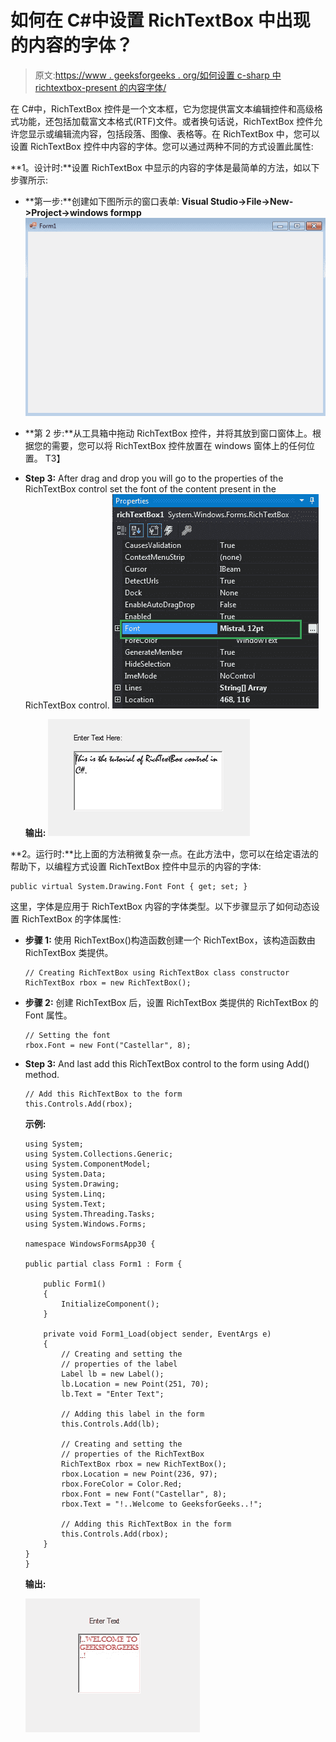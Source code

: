 # 如何在 C#中设置 RichTextBox 中出现的内容的字体？

> 原文:[https://www . geeksforgeeks . org/如何设置 c-sharp 中 richtextbox-present 的内容字体/](https://www.geeksforgeeks.org/how-to-set-the-font-of-the-content-present-in-the-richtextbox-in-c-sharp/)

在 C#中，RichTextBox 控件是一个文本框，它为您提供富文本编辑控件和高级格式功能，还包括加载富文本格式(RTF)文件。或者换句话说，RichTextBox 控件允许您显示或编辑流内容，包括段落、图像、表格等。在 RichTextBox 中，您可以设置 RichTextBox 控件中内容的字体。您可以通过两种不同的方式设置此属性:

**1。设计时:**设置 RichTextBox 中显示的内容的字体是最简单的方法，如以下步骤所示:

*   **第一步:**创建如下图所示的窗口表单:
    **Visual Studio->File->New->Project->windows formpp**
    ![](img/fc5363a71d43167b6925e7d530d466f6.png)
*   **第 2 步:**从工具箱中拖动 RichTextBox 控件，并将其放到窗口窗体上。根据您的需要，您可以将 RichTextBox 控件放置在 windows 窗体上的任何位置。
    T3】
*   **Step 3:** After drag and drop you will go to the properties of the RichTextBox control set the font of the content present in the RichTextBox control.
    ![](img/6b0e4c08e6bf6f9a5bb2f1ed7a6936dc.png)

    **输出:**
    ![](img/4bbfccaaa3d7f4dc8b2ed67da5f5f6b8.png)

**2。运行时:**比上面的方法稍微复杂一点。在此方法中，您可以在给定语法的帮助下，以编程方式设置 RichTextBox 控件中显示的内容的字体:

```
public virtual System.Drawing.Font Font { get; set; }
```

这里，字体是应用于 RichTextBox 内容的字体类型。以下步骤显示了如何动态设置 RichTextBox 的字体属性:

*   **步骤 1:** 使用 RichTextBox()构造函数创建一个 RichTextBox，该构造函数由 RichTextBox 类提供。

    ```
    // Creating RichTextBox using RichTextBox class constructor
    RichTextBox rbox = new RichTextBox();

    ```

*   **步骤 2:** 创建 RichTextBox 后，设置 RichTextBox 类提供的 RichTextBox 的 Font 属性。

    ```
    // Setting the font
    rbox.Font = new Font("Castellar", 8);

    ```

*   **Step 3:** And last add this RichTextBox control to the form using Add() method.

    ```
    // Add this RichTextBox to the form
    this.Controls.Add(rbox);

    ```

    **示例:**

    ```
    using System;
    using System.Collections.Generic;
    using System.ComponentModel;
    using System.Data;
    using System.Drawing;
    using System.Linq;
    using System.Text;
    using System.Threading.Tasks;
    using System.Windows.Forms;

    namespace WindowsFormsApp30 {

    public partial class Form1 : Form {

        public Form1()
        {
            InitializeComponent();
        }

        private void Form1_Load(object sender, EventArgs e)
        {
            // Creating and setting the 
            // properties of the label
            Label lb = new Label();
            lb.Location = new Point(251, 70);
            lb.Text = "Enter Text";

            // Adding this label in the form
            this.Controls.Add(lb);

            // Creating and setting the 
            // properties of the RichTextBox
            RichTextBox rbox = new RichTextBox();
            rbox.Location = new Point(236, 97);
            rbox.ForeColor = Color.Red;
            rbox.Font = new Font("Castellar", 8);
            rbox.Text = "!..Welcome to GeeksforGeeks..!";

            // Adding this RichTextBox in the form
            this.Controls.Add(rbox);
        }
    }
    }
    ```

    **输出:**

    ![](img/e1bba236f941ffc97dcd556a013b1786.png)